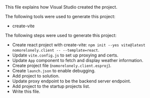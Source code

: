 This file explains how Visual Studio created the project.

The following tools were used to generate this project:
- create-vite

The following steps were used to generate this project:
- Create react project with create-vite: `npm init --yes vite@latest nomorelonely.client -- --template=react`.
- Update `vite.config.js` to set up proxying and certs.
- Update `App` component to fetch and display weather information.
- Create project file (`nomorelonely.client.esproj`).
- Create `launch.json` to enable debugging.
- Add project to solution.
- Update proxy endpoint to be the backend server endpoint.
- Add project to the startup projects list.
- Write this file.
